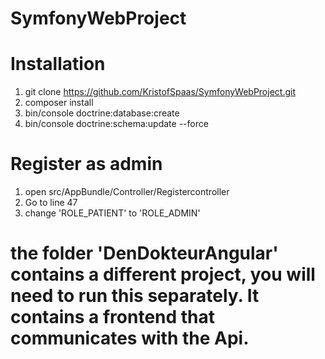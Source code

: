 # SymfonyWebProject

# Installation
1) git clone https://github.com/KristofSpaas/SymfonyWebProject.git
2) composer install
3) bin/console doctrine:database:create
4) bin/console doctrine:schema:update --force

# Register as admin
1) open src/AppBundle/Controller/Registercontroller
2) Go to line 47
3) change 'ROLE_PATIENT' to 'ROLE_ADMIN'

# the folder 'DenDokteurAngular' contains a different project, you will need to run this separately. It contains a frontend that communicates with the Api.
